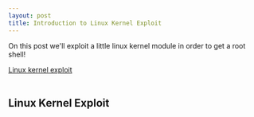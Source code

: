 ```yaml
---
layout: post
title: Introduction to Linux Kernel Exploit
---
```


On this post we'll exploit a little linux kernel module in order to get a root shell! 

<a href="#linux-kernel-exploit">Linux kernel exploit</a><br/>
<br/>

## Linux Kernel Exploit ##
